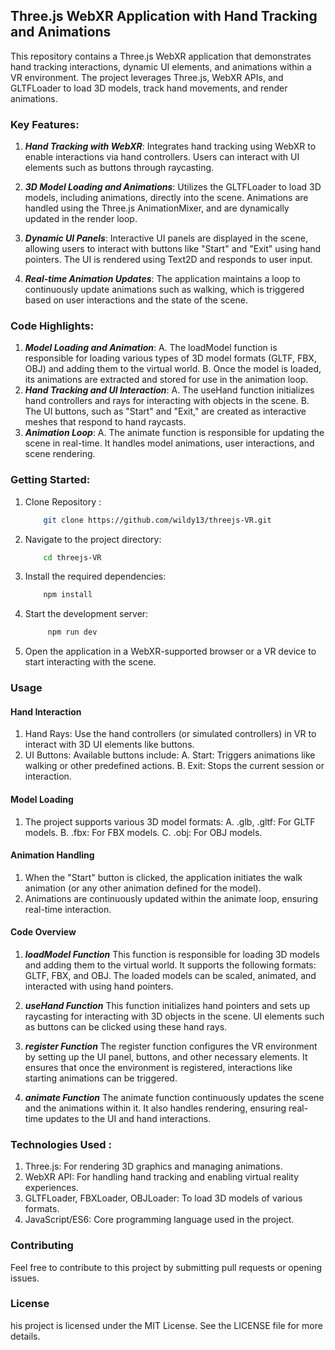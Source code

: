 ## Three.js WebXR Application with Hand Tracking and Animations

This repository contains a Three.js WebXR application that demonstrates hand tracking interactions, dynamic UI elements, and animations within a VR environment. The project leverages Three.js, WebXR APIs, and GLTFLoader to load 3D models, track hand movements, and render animations.

### Key Features:
1. ***Hand Tracking with WebXR***: Integrates hand tracking using WebXR to enable interactions via hand controllers. Users can interact with UI elements such as buttons through raycasting.

2. ***3D Model Loading and Animations***: Utilizes the GLTFLoader to load 3D models, including animations, directly into the scene. Animations are handled using the Three.js AnimationMixer, and are dynamically updated in the render loop.

3. ***Dynamic UI Panels***: Interactive UI panels are displayed in the scene, allowing users to interact with buttons like "Start" and "Exit" using hand pointers. The UI is rendered using Text2D and responds to user input.

4. ***Real-time Animation Updates***: The application maintains a loop to continuously update animations such as walking, which is triggered based on user interactions and the state of the scene.

### Code Highlights:
1. ***Model Loading and Animation***:
    A. The loadModel function is responsible for loading various types of 3D model formats (GLTF, FBX, OBJ) and adding them to the virtual world.
    B. Once the model is loaded, its animations are extracted and stored for use in the animation loop.
2. ***Hand Tracking and UI Interaction***:
    A. The useHand function initializes hand controllers and rays for interacting with objects in the scene.
    B. The UI buttons, such as "Start" and "Exit," are created as interactive meshes that respond to hand raycasts.
3. ***Animation Loop***:
    A. The animate function is responsible for updating the scene in real-time. It handles model animations, user interactions, and scene rendering.

### Getting Started:
1. Clone Repository :
    ```bash
        git clone https://github.com/wildy13/threejs-VR.git
    ```
2. Navigate to the project directory:
    ```bash
        cd threejs-VR
    ```
3. Install the required dependencies:
    ```bash
        npm install
    ```
4. Start the development server:
   ```bash
        npm run dev
    ```
5. Open the application in a WebXR-supported browser or a VR device to start interacting with the scene.
   
### Usage
#### Hand Interaction
1. Hand Rays: Use the hand controllers (or simulated controllers) in VR to interact with 3D UI elements like buttons.
2. UI Buttons: Available buttons include:
   A. Start: Triggers animations like walking or other predefined actions.
   B. Exit: Stops the current session or interaction.
   
#### Model Loading
1. The project supports various 3D model formats:
   A. .glb, .gltf: For GLTF models.
   B. .fbx: For FBX models.
   C. .obj: For OBJ models.
   
#### Animation Handling
1. When the "Start" button is clicked, the application initiates the walk animation (or any other animation defined for the model).
2. Animations are continuously updated within the animate loop, ensuring real-time interaction.

#### Code Overview
1. ***loadModel Function***
   This function is responsible for loading 3D models and adding them to the virtual world. It supports the following formats: GLTF, FBX, and OBJ. The loaded models can be scaled, animated, and interacted with using hand pointers.

2. ***useHand Function***
   This function initializes hand pointers and sets up raycasting for interacting with 3D objects in the scene. UI elements such as buttons can be clicked using these hand rays.

3. ***register Function***
   The register function configures the VR environment by setting up the UI panel, buttons, and other necessary elements. It ensures that once the environment is registered, interactions like starting animations can be triggered.

4. ***animate Function***
   The animate function continuously updates the scene and the animations within it. It also handles rendering, ensuring real-time updates to the UI and hand interactions.

### Technologies Used :
1. Three.js: For rendering 3D graphics and managing animations.
2. WebXR API: For handling hand tracking and enabling virtual reality experiences.
3. GLTFLoader, FBXLoader, OBJLoader: To load 3D models of various formats.
4. JavaScript/ES6: Core programming language used in the project.
 
### Contributing
  Feel free to contribute to this project by submitting pull requests or opening issues.

### License
  his project is licensed under the MIT License. See the LICENSE file for more details.

